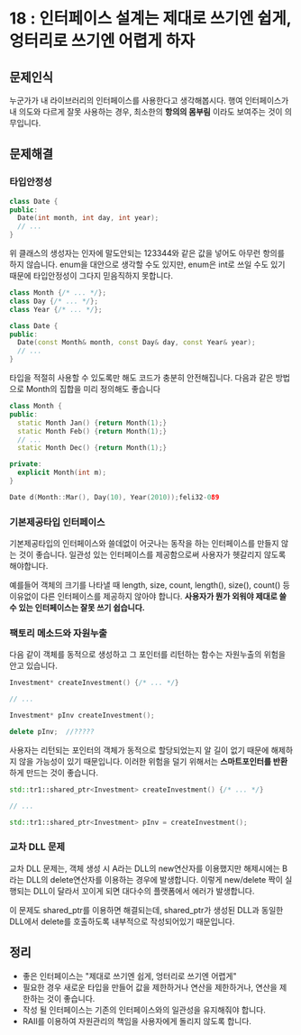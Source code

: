 # 18 : 인터페이스 설계는 제대로 쓰기엔 쉽게, 엉터리로 쓰기엔 어렵게 하자
## 문제인식
누군가가 내 라이브러리의 인터페이스를 사용한다고 생각해봅시다.
행여 인터페이스가 내 의도와 다르게 잘못 사용하는 경우, 최소한의 **항의의 몸부림** 이라도 보여주는 것이 의무입니다.

## 문제해결
### 타입안정성
```c++
class Date {
public:
  Date(int month, int day, int year);
  // ...
}
```

위 클래스의 생성자는 인자에 말도안되는 123344와 같은 값을 넣어도 아무런 항의를 하지 않습니다.
enum을 대안으로 생각할 수도 있지만, enum은 int로 쓰일 수도 있기 때문에 타입안정성이 그다지 믿음직하지 못합니다.


```c++
class Month {/* ... */};
class Day {/* ... */};
class Year {/* ... */};

class Date {
public:
  Date(const Month& month, const Day& day, const Year& year);
  // ...
}
```

타입을 적절히 사용할 수 있도록만 해도 코드가 충분히 안전해집니다.
다음과 같은 방법으로 Month의 집합을 미리 정의해도 좋습니다

```c++
class Month {
public:
  static Month Jan() {return Month(1);}
  static Month Feb() {return Month(1);}
  // ...
  static Month Dec() {return Month(1);}

private:
  explicit Month(int m);
}

Date d(Month::Mar(), Day(10), Year(2010));feli32-089
```

### 기본제공타입 인터페이스
기본제공타입의 인터페이스와 쓸데없이 어긋나는 동작을 하는 인터페이스를 만들지 않는 것이 좋습니다.
일관성 있는 인터페이스를 제공함으로써 사용자가 헷갈리지 않도록 해야합니다.

예를들어 객체의 크기를 나타낼 때 length, size, count, length(), size(), count() 등 이유없이 다른 인터페이스를 제공하지 않아야 합니다.
**사용자가 뭔가 외워야 제대로 쓸 수 있는 인터페이스는 잘못 쓰기 쉽습니다.**

### 팩토리 메소드와 자원누출
다음 같이 객체를 동적으로 생성하고 그 포인터를 리턴하는 함수는 자원누출의 위험을 안고 있습니다.

```c++
Investment* createInvestment() {/* ... */}

// ...

Investment* pInv createInvestment();

delete pInv;  //?????
```

사용자는 리턴되는 포인터의 객체가 동적으로 할당되었는지 알 길이 없기 때문에 해제하지 않을 가능성이 있기 때문입니다.
이러한 위험을 덜기 위해서는 **스마트포인터를 반환** 하게 만드는 것이 좋습니다.

```c++
std::tr1::shared_ptr<Investment> createInvestment() {/* ... */}

// ...

std::tr1::shared_ptr<Investment> pInv = createInvestment();
```

### 교차 DLL 문제
교차 DLL 문제는, 객체 생성 시 A라는 DLL의 new연산자를 이용했지만 해제시에는 B라는 DLL의 delete연산자를 이용하는 경우에 발생합니다.
이렇게 new/delete 짝이 실행되는 DLL이 달라서 꼬이게 되면 대다수의 플랫폼에서 에러가 발생합니다.

이 문제도 shared_ptr를 이용하면 해결되는데, shared_ptr가 생성된 DLL과 동일한 DLL에서 delete를 호출하도록 내부적으로 작성되어있기 때문입니다.

## 정리
- 좋은 인터페이스는 "제대로 쓰기엔 쉽게, 엉터리로 쓰기엔 어렵게"
- 필요한 경우 새로운 타입을 만들어 값을 제한하거나 연산을 제한하거나, 연산을 제한하는 것이 좋습니다.
- 작성 될 인터페이스는 기존의 인터페이스와의 일관성을 유지해줘야 합니다.
- RAII를 이용하여 자원관리의 책임을 사용자에게 돌리지 않도록 합니다.
